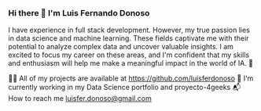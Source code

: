 
 <div>
   <p align="center">
      <img src="https://user-images.githubusercontent.com/112567953/229839679-0ecfd782-b7d9-4d25-900a-030be8efcb68.gif" alt=""/>
   </p>
</div>


### Hi there 👋 I'm Luis Fernando Donoso

I have experience in full stack development. However, my true passion lies in data science and machine learning. These fields captivate me with their potential to analyze complex data and uncover valuable insights. I am excited to focus my career on these areas, and I'm confident that my skills and enthusiasm will help me make a meaningful impact in the world of IA. 🦾

👨‍💻 All of my projects are available at https://github.com/luisferdonoso
💼 I'm currently working in my Data Science portfolio and proyecto-4geeks
📬 How to reach me luisfer.donoso@gmail.com

